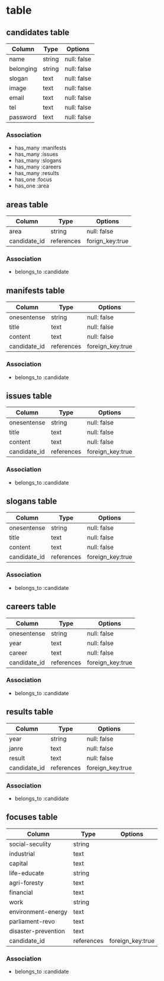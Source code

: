 
# table

## candidates table
|Column|Type|Options|
|------|----|-------|
|name|string|null: false|
|belonging|string|null: false|
|slogan|text|null: false|
|image|text|null: false|
|email|text|null: false||slogan|text|null: false|
|tel|text|null: false|
|password|text|null: false|

### Association
- has_many :manifests
- has_many :issues
- has_many :slogans
- has_many :careers
- has_many :results
- has_one :focus
- has_one :area

## areas table
|Column|Type|Options|
|------|----|-------|
|area|string|null: false|
|candidate_id|references|forign_key:true|

### Association
- belongs_to :candidate


## manifests table
|Column|Type|Options|
|------|----|-------|
|onesentense|string|null: false|
|title|text|null: false|
|content|text|null: false|
|candidate_id|references|foreign_key:true|

### Association
- belongs_to :candidate

## issues table
|Column|Type|Options|
|------|----|-------|
|onesentense|string|null: false|
|title|text|null: false|
|content|text|null: false|
|candidate_id|references|foreign_key:true|

### Association
- belongs_to :candidate

## slogans table
|Column|Type|Options|
|------|----|-------|
|onesentense|string|null: false|
|title|text|null: false|
|content|text|null: false|
|candidate_id|references|foreign_key:true|

### Association
- belongs_to :candidate

## careers table
|Column|Type|Options|
|------|----|-------|
|onesentense|string|null: false|
|year|text|null: false|
|career|text|null: false|
|candidate_id|references|foreign_key:true|

### Association
- belongs_to :candidate

## results table
|Column|Type|Options|
|------|----|-------|
|year|string|null: false|
|janre|text|null: false|
|result|text|null: false|
|candidate_id|references|foreign_key:true|

### Association
- belongs_to :candidate

## focuses table
|Column|Type|Options|
|------|----|-------|
|social-seculity|string||
|industrial|text||
|capital|text||
|life-educate|string||
|agri-foresty|text||
|financial|text||
|work|string||
|environment-energy|text||
|parliament-revo|text||
|disaster-prevention|text||
|candidate_id|references|foreign_key:true|

### Association
- belongs_to :candidate
